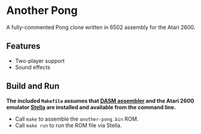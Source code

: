 # Another Pong
A fully-commented Pong clone written in 6502 assembly for the Atari 2600.

## Features
* Two-player support
* Sound effects

## Build and Run
**The included `Makefile` assumes that [DASM assembler](https://github.com/dasm-assembler/dasm) and the Atari 2600 emulator [Stella](https://github.com/stella-emu/stella) are installed and available from the command line.**
* Call `make` to assemble the `another-pong.bin` ROM.
* Call `make run` to run the ROM file via Stella.
